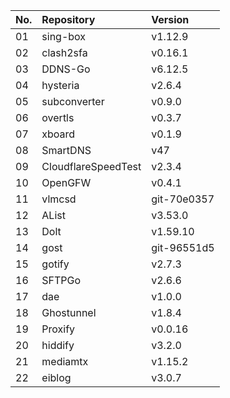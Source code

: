 | No. | Repository | Version |
| --- | :--------- | :------ |
| 01 | sing-box | v1.12.9 |
| 02 | clash2sfa | v0.16.1 |
| 03 | DDNS-Go | v6.12.5 |
| 04 | hysteria | v2.6.4 |
| 05 | subconverter | v0.9.0 |
| 06 | overtls | v0.3.7 |
| 07 | xboard | v0.1.9 |
| 08 | SmartDNS | v47 |
| 09 | CloudflareSpeedTest | v2.3.4 |
| 10 | OpenGFW | v0.4.1 |
| 11 | vlmcsd | git-70e0357 |
| 12 | AList | v3.53.0 |
| 13 | Dolt | v1.59.10 |
| 14 | gost | git-96551d5 |
| 15 | gotify | v2.7.3 |
| 16 | SFTPGo | v2.6.6 |
| 17 | dae | v1.0.0 |
| 18 | Ghostunnel | v1.8.4 |
| 19 | Proxify | v0.0.16 |
| 20 | hiddify | v3.2.0 |
| 21 | mediamtx | v1.15.2 |
| 22 | eiblog | v3.0.7 |
